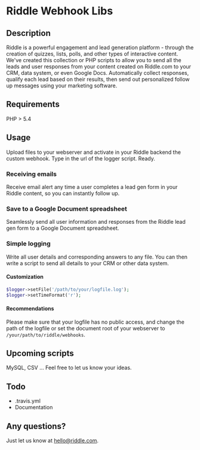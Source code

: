Riddle Webhook Libs
===================
## Description
Riddle is a powerful engagement and lead generation platform - through the 
creation of quizzes, lists, polls, and other types of interactive content. 
We've created this collection or PHP scripts to allow you to send all the 
leads and user responses from your content created on Riddle.com to your CRM, 
data system, or even Google Docs. Automatically collect responses, qualify each 
lead based on their results, then send out personalized follow up messages using 
your marketing software.

## Requirements
PHP > 5.4

## Usage
Upload files to your webserver and activate in your Riddle backend the custom
webhook. Type in the url of the logger script. Ready.

### Receiving emails
Receive email alert any time a user completes a lead gen form in your Riddle 
content, so you can instantly follow up.

### Save to a Google Document spreadsheet
Seamlessly send all user information and responses from the Riddle lead gen form 
to a Google Document spreadsheet.

### Simple logging
Write all user details and corresponding answers to any file. You can then write 
a script to send all details to your CRM or other data system.

#### Customization
```php
$logger->setFile('/path/to/your/logfile.log');
$logger->setTimeFormat('r');
```

#### Recommendations
Please make sure that your logfile has no public access, and change the path of 
the logfile or set the document root of your webserver to 
`/your/path/to/riddle/webhooks`. 

## Upcoming scripts
MySQL, CSV ...
Feel free to let us know your ideas. 

## Todo
- .travis.yml
- Documentation

## Any questions? 
Just let us know at hello@riddle.com. 